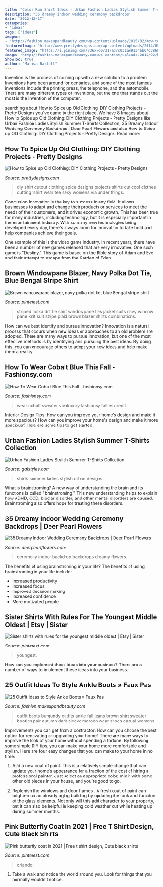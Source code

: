 ```yaml
---
title: "Color Run Shirt Ideas - Urban Fashion Ladies Stylish Summer T-shirts Collection"
description: "35 dreamy indoor wedding ceremony backdrops"
date: "2022-12-17"
categories:
- "ideas"
tags: ["ideas"]
images:
- "http://fashion.makeupandbeauty.com/wp-content/uploads/2015/02/how-to-style-ankle-boots-12.jpg"
featuredImage: "http://www.prettydesigns.com/wp-content/uploads/2014/05/Cutout-T-shirt.jpg"
featured_image: "https://i.pinimg.com/736x/c0/31/ad/c031ad9134bb67c3868e51e5df0aa254.jpg"
image: "http://fashion.makeupandbeauty.com/wp-content/uploads/2015/02/how-to-style-ankle-boots-12.jpg"
ShowToc: true
author: "Marisa Bartell"
---
```



Invention is the process of coming up with a new solution to a problem. Inventions have been around for centuries, and some of the most famous inventions include the printing press, the telephone, and the automobile. There are many different types of inventions, but the one that stands out the most is the invention of the computer.

	

		
searching about How to Spice up Old Clothing: DIY Clothing Projects - Pretty Designs you've came to the right place. We have 8 Images about How to Spice up Old Clothing: DIY Clothing Projects - Pretty Designs like Urban Fashion Ladies Stylish Summer T-Shirts Collection, 35 Dreamy Indoor Wedding Ceremony Backdrops | Deer Pearl Flowers and also How to Spice up Old Clothing: DIY Clothing Projects - Pretty Designs. Read more:
		
    
## How To Spice Up Old Clothing: DIY Clothing Projects - Pretty Designs

<img loading=lazy src="http://www.prettydesigns.com/wp-content/uploads/2014/05/Cutout-T-shirt.jpg" onerror="this.onerror=null;this.src='https://tse1.mm.bing.net/th?id=OIP.2_REjFjFZpT5rQQK8TqlrAHaLX&amp;pid=15.1';" alt="How to Spice up Old Clothing: DIY Clothing Projects - Pretty Designs">

_Source: prettydesigns.com_

>diy shirt cutout clothing spice designs projects shirts cut cool clothes cutting tshirt wear tee sexy womens via under things. 

	

Conclusion
Innovation is the key to success in any field. It allows businesses to adapt and change their products or services to meet the needs of their customers, and it drives economic growth.
This has been true for many industries, including technology, but it is especially important in the entertainment industry. With so many new technologies being developed every day, there's always room for Innovation to take hold and help companies achieve their goals.

One example of this is the video game industry. In recent years, there have been a number of new games released that are very innovative. One such game is "Destiny." This game is based on the Bible story of Adam and Eve and their attempt to escape from the Garden of Eden.

    
## Brown Windowpane Blazer, Navy Polka Dot Tie, Blue Bengal Stripe Shirt

<img loading=lazy src="https://i.pinimg.com/736x/09/30/0f/09300feb3942e8597bcb1cf93b5a038c--blue-striped-shirts-stripe-shirts.jpg" onerror="this.onerror=null;this.src='https://tse4.mm.bing.net/th?id=OIP.d1rbGYFfKaMGD-cM1Ei5agHaLH&amp;pid=15.1';" alt="Brown windowpane blazer, navy polka dot tie, blue Bengal stripe shirt">

_Source: pinterest.com_

>striped polka dot tie shirt windowpane ties jacket suits navy window pane knit suit stripe plaid brown blazer shirts combinations. 

	

How can we best identify and pursue innovation?
Innovation is a natural process that occurs when new ideas or approaches to an old problem are adopted. There are many ways to pursue innovation, but one of the most effective methods is by identifying and pursuing the best ideas. By doing this, you can encourage others to adopt your new ideas and help make them a reality.

    
## How To Wear Cobalt Blue This Fall - Fashionsy.com

<img loading=lazy src="http://fashionsy.com/wp-content/uploads/2014/10/equpment_signature_shirt_vivaluxury-3-630x945.jpg" onerror="this.onerror=null;this.src='https://tse3.mm.bing.net/th?id=OIP.NYDJqo_f3lXaGyjNvjEpVQAAAA&amp;pid=15.1';" alt="How To Wear Cobalt Blue This Fall - fashionsy.com">

_Source: fashionsy.com_

>wear cobalt sweater vivaluxury fashionsy fall es credit. 

	

Interior Design Tips: How can you improve your home's design and make it more spacious?
How can you improve your home's design and make it more spacious? Here are some tips to get started.

    
## Urban Fashion Ladies Stylish Summer T-Shirts Collection

<img loading=lazy src="http://www.galstyles.com/wp-content/uploads/2015/05/Urban-Fashion-Ladies-Stylish-Summer-T-Shirts-Designs-New-Collection-2015-2016-24.jpg" onerror="this.onerror=null;this.src='https://tse1.mm.bing.net/th?id=OIP.4XodT01WLj-grFwpLyR8NAHaKl&amp;pid=15.1';" alt="Urban Fashion Ladies Stylish Summer T-Shirts Collection">

_Source: galstyles.com_

>shirts summer ladies stylish urban designs. 

	

What is brainstroming?
A new way of understanding the brain and its functions is called "brainstroming." This new understanding helps to explain how ADHD, OCD, bipolar disorder, and other mental disorders are caused. Brainstroming also offers hope for treating these disorders.

    
## 35 Dreamy Indoor Wedding Ceremony Backdrops | Deer Pearl Flowers

<img loading=lazy src="https://www.deerpearlflowers.com/wp-content/uploads/2015/05/Stunning-and-romantic-lighted-ceremony-backdrop.jpg" onerror="this.onerror=null;this.src='https://tse1.mm.bing.net/th?id=OIP.bcTWqRWS-0_QF29ItXdG9QHaLH&amp;pid=15.1';" alt="35 Dreamy Indoor Wedding Ceremony Backdrops | Deer Pearl Flowers">

_Source: deerpearlflowers.com_

>ceremony indoor backdrop backdrops dreamy flowers. 

	

The benefits of using brainstroming in your life?
The benefits of using brainstroming in your life include: 
- Increased productivity 
- Increased focus 
- Improved decision making 
- Increased confidence 
- More motivated people

    
## Sister Shirts With Rules For The Youngest Middle Oldest | Etsy | Sister

<img loading=lazy src="https://i.pinimg.com/736x/82/37/f8/8237f88cb7daae83b1c137db7950a7b8.jpg" onerror="this.onerror=null;this.src='https://tse2.mm.bing.net/th?id=OIP.guezIkalECCpIvgcOPkKiQHaEW&amp;pid=15.1';" alt="Sister shirts with rules for the youngest middle oldest | Etsy | Sister">

_Source: pinterest.com_

>youngest. 

	

How can you implement these ideas into your business?
There are a number of ways to implement these ideas into your business.

    
## 25 Outfit Ideas To Style Ankle Boots » Faux Pas

<img loading=lazy src="http://fashion.makeupandbeauty.com/wp-content/uploads/2015/02/how-to-style-ankle-boots-12.jpg" onerror="this.onerror=null;this.src='https://tse2.mm.bing.net/th?id=OIP.U1sFZybZtYnDbp0rOAqligHaP9&amp;pid=15.1';" alt="25 Outfit Ideas to Style Ankle Boots » Faux Pas">

_Source: fashion.makeupandbeauty.com_

>outfit boots burgundy outfits ankle fall jeans brown shirt sweater booties pair autumn dark sleeve maroon wear shoes casual womens. 

	

Improvements you can get from a contractor: How can you choose the best option for renovating or upgrading your home?
There are many ways to improve the look of your home without spending a fortune. By following some simple DIY tips, you can make your home more comfortable and stylish. Here are four easy changes that you can make to your home in no time:
1. Add a new coat of paint. This is a relatively simple change that can update your home's appearance for a fraction of the cost of hiring a professional painter. Just select an appropriate color, mix it with some other old pieces in your house, and you're good to go.

2. Replenish the windows and door frames . A fresh coat of paint can brighten up an already aging building by updating the look and function of the glass elements. Not only will this add character to your property, but it can also be helpful in keeping cold weather out while heating up during summer months.


    
## Pink Butterfly Coat In 2021 | Free T Shirt Design, Cute Black Shirts

<img loading=lazy src="https://i.pinimg.com/736x/c0/31/ad/c031ad9134bb67c3868e51e5df0aa254.jpg" onerror="this.onerror=null;this.src='https://tse3.mm.bing.net/th?id=OIP.L_uhVSHfQ07VlcZF518AJAHaHa&amp;pid=15.1';" alt="Pink butterfly coat in 2021 | Free t shirt design, Cute black shirts">

_Source: pinterest.com_

>criando. 

	

1. Take a walk and notice the world around you. Look for things that you normally wouldn’t notice.

